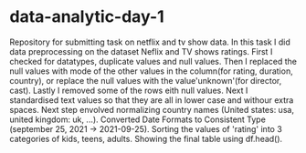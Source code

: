 # data-analytic-day-1
Repository for submitting task on netflix and tv show data. 
In this task I did data preprocessing on the dataset Neflix and TV shows ratings. 
First I checked for datatypes, duplicate values and null values. 
Then I replaced the null values with mode of the other values in the column(for rating, duration, country), 
or replace the null values with the value'unknown'(for director, cast). 
Lastly I removed some of the rows eith null values. 
Next I standardised text values so that they are all in lower case and withour extra spaces. 
Next step envolved normalizing country names (United states: usa, united kingdom: uk, ...). 
Converted Date Formats to Consistent Type (september 25, 2021 -> 2021-09-25). 
Sorting the values of 'rating' into 3 categories of kids, teens, adults. 
Showing the final table using df.head(). 
